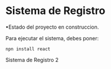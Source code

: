<h1>Sistema de Registro</h1>

•Estado del proyecto en construccion.

Para ejecutar el sistema, debes poner:

```npn install react```

Sistema de Registro 2



